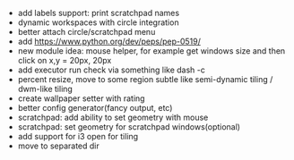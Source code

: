 - add labels support: print scratchpad names
- dynamic workspaces with circle integration
- better attach circle/scratchpad menu
- add https://www.python.org/dev/peps/pep-0519/
- new module idea: mouse helper, for example get windows size and then click on x,y = 20px, 20px
- add executor run check via something like dash -c
- percent resize, move to some region subtle like semi-dynamic tiling / dwm-like tiling
- create wallpaper setter with rating
- better config generator(fancy output, etc)
- scratchpad: add ability to set geometry with mouse
- scratchpad: set geometry for scratchpad windows(optional)
- add support for i3 open for tiling
- move to separated dir
